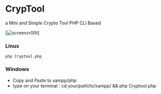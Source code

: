 # CrypTool
a Mini and Simple Crypto Tool PHP CLI Based

[![screencr00t](https://i.postimg.cc/DZpMPpmB/image.png)]



### Linux 

```php Cryptool.php```

### Windows 
<ul>
  <li>Copy and Paste to xampp/php</li>
  <li>type on your terminal : cd your/path/to/xampp/ && php Cryptool.php </li>
</ul>
